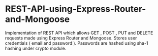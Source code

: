# REST-API-using-Express-Router-and-Mongoose
Implementation of REST API which allows GET , POST , PUT and DELETE requests made using Express Router and Mongoose. Stores user credentials ( email and password ). Passwords are hashed using sha-1 hashing under crypto module.
